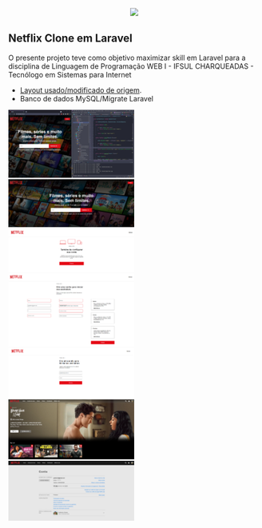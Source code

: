 <p align="center"><a href="#" target="_blank"><img src="https://www.wdwinfo.com/wp-content/uploads/2016/05/netflix-logo-.png" width="400"></a></p>

## Netflix Clone em Laravel

O presente projeto teve como objetivo maximizar skill em Laravel para a disciplina de Linguagem de Programação WEB I - IFSUL CHARQUEADAS - Tecnólogo em Sistemas para Internet 

- [Layout usado/modificado de origem](https://github.com/bahramzade/netflix-clone-cideigniter).
- Banco de dados MySQL/Migrate Laravel


<img style="text-align: center; margin: auto; width: 50%" src="public/assets/img/print/7.png" ><br>
<img style="text-align: center; margin: auto; width: 50%" src="public/assets/img/print/1.png" ><br>
<img style="text-align: center; margin: auto; width: 50%" src="public/assets/img/print/4.png" ><br>
<img style="text-align: center; margin: auto; width: 50%" src="public/assets/img/print/2.png" ><br>
<img style="text-align: center; margin: auto; width: 50%" src="public/assets/img/print/3.png" ><br>
<img style="text-align: center; margin: auto; width: 50%" src="public/assets/img/print/5.png" ><br>
<img style="text-align: center; margin: auto; width: 50%" src="public/assets/img/print/6.png" ><br>
